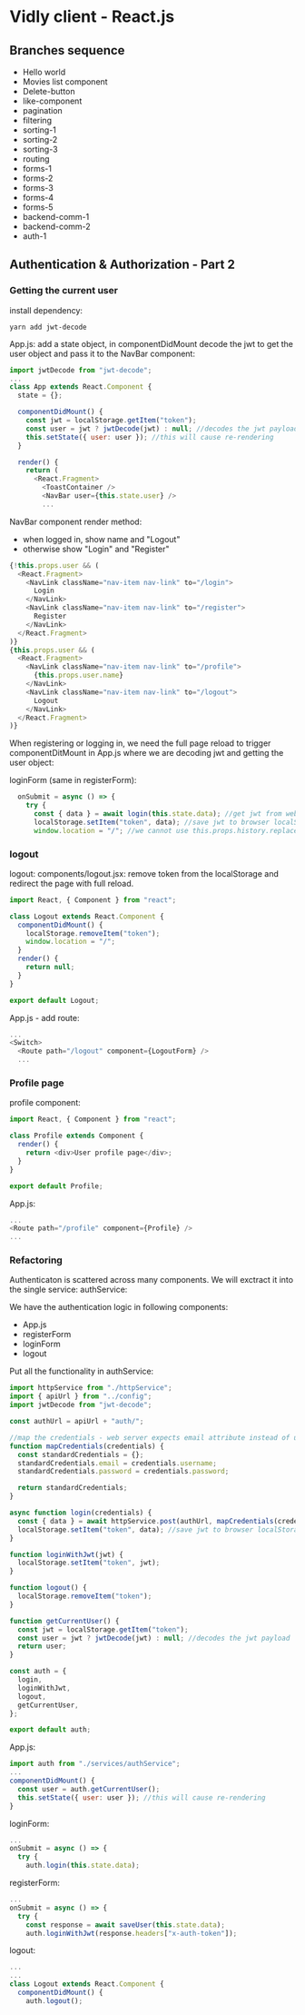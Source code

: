 # Vidly client - React.js

## Branches sequence
- Hello world
- Movies list component
- Delete-button
- like-component
- pagination
- filtering
- sorting-1
- sorting-2
- sorting-3
- routing
- forms-1
- forms-2
- forms-3
- forms-4
- forms-5
- backend-comm-1
- backend-comm-2
- auth-1

## Authentication & Authorization - Part 2

### Getting the current user
install dependency:
```
yarn add jwt-decode
```

App.js: add a state object, in componentDidMount decode the jwt to get the user object and pass it to the NavBar component:
```javascript
import jwtDecode from "jwt-decode";
...
class App extends React.Component {
  state = {};

  componentDidMount() {
    const jwt = localStorage.getItem("token");
    const user = jwt ? jwtDecode(jwt) : null; //decodes the jwt payload
    this.setState({ user: user }); //this will cause re-rendering
  }

  render() {
    return (
      <React.Fragment>
        <ToastContainer />
        <NavBar user={this.state.user} />
        ...
```

NavBar component render method: 

- when logged in, show name and "Logout"
- otherwise show "Login" and "Register"

```javascript
{!this.props.user && (
  <React.Fragment>
    <NavLink className="nav-item nav-link" to="/login">
      Login
    </NavLink>
    <NavLink className="nav-item nav-link" to="/register">
      Register
    </NavLink>
  </React.Fragment>
)}
{this.props.user && (
  <React.Fragment>
    <NavLink className="nav-item nav-link" to="/profile">
      {this.props.user.name}
    </NavLink>
    <NavLink className="nav-item nav-link" to="/logout">
      Logout
    </NavLink>
  </React.Fragment>
)}
```

When registering or logging in, we need the full page reload to trigger componentDitMount in App.js where we are decoding jwt and getting the user object:

loginForm  (same in registerForm):
```javascript
  onSubmit = async () => {
    try {
      const { data } = await login(this.state.data); //get jwt from web server
      localStorage.setItem("token", data); //save jwt to browser localStorage
      window.location = "/"; //we cannot use this.props.history.replace("/");
```

### logout

logout: components/logout.jsx: remove token from the localStorage and redirect the page with full reload.
```javascript
import React, { Component } from "react";

class Logout extends React.Component {
  componentDidMount() {
    localStorage.removeItem("token");
    window.location = "/";
  }
  render() {
    return null;
  }
}

export default Logout;
```

App.js - add route:
```javascript
...
<Switch>
  <Route path="/logout" component={LogoutForm} />
  ...
```

### Profile page

profile component:
```javascript
import React, { Component } from "react";

class Profile extends Component {
  render() {
    return <div>User profile page</div>;
  }
}

export default Profile;
```

App.js:
```javascript
...
<Route path="/profile" component={Profile} />
...
```

### Refactoring

Authenticaton is scattered across many components. We will exctract it into the single service: authService:

We have the authentication logic in following components:
- App.js
- registerForm
- loginForm
- logout

Put all the functionality in authService:
```javascript
import httpService from "./httpService";
import { apiUrl } from "../config";
import jwtDecode from "jwt-decode";

const authUrl = apiUrl + "auth/";

//map the credentials - web server expects email attribute instead of username.
function mapCredentials(credentials) {
  const standardCredentials = {};
  standardCredentials.email = credentials.username;
  standardCredentials.password = credentials.password;

  return standardCredentials;
}

async function login(credentials) {
  const { data } = await httpService.post(authUrl, mapCredentials(credentials));
  localStorage.setItem("token", data); //save jwt to browser localStorage
}

function loginWithJwt(jwt) {
  localStorage.setItem("token", jwt);
}

function logout() {
  localStorage.removeItem("token");
}

function getCurrentUser() {
  const jwt = localStorage.getItem("token");
  const user = jwt ? jwtDecode(jwt) : null; //decodes the jwt payload
  return user;
}

const auth = {
  login,
  loginWithJwt,
  logout,
  getCurrentUser,
};

export default auth;
```

App.js:
```javascript
import auth from "./services/authService";
...
componentDidMount() {
  const user = auth.getCurrentUser();
  this.setState({ user: user }); //this will cause re-rendering
}
```

loginForm:
```javascript
...
onSubmit = async () => {
  try {
    auth.login(this.state.data);
```

registerForm:
```javascript
...
onSubmit = async () => {
  try {
    const response = await saveUser(this.state.data);
    auth.loginWithJwt(response.headers["x-auth-token"]);
```

logout:
```javascript
...
...
class Logout extends React.Component {
  componentDidMount() {
    auth.logout();
```

```javascript

```

```javascript

```

```javascript

```